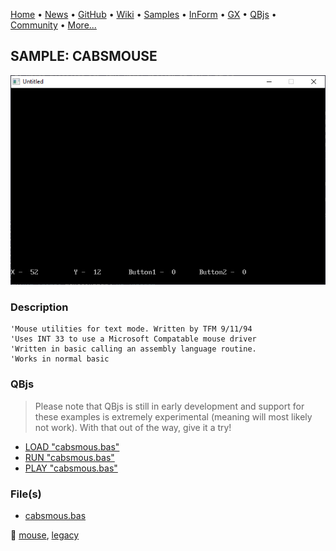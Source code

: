 [Home](https://qb64.com) • [News](../../news.md) • [GitHub](https://github.com/QB64Official/qb64) • [Wiki](https://github.com/QB64Official/qb64/wiki) • [Samples](../../samples.md) • [InForm](../../inform.md) • [GX](../../gx.md) • [QBjs](../../qbjs.md) • [Community](../../community.md) • [More...](../../more.md)

## SAMPLE: CABSMOUSE

![screenshot.png](img/screenshot.png)

### Description

```text
'Mouse utilities for text mode. Written by TFM 9/11/94
'Uses INT 33 to use a Microsoft Compatable mouse driver
'Written in basic calling an assembly language routine.
'Works in normal basic
```

### QBjs

> Please note that QBjs is still in early development and support for these examples is extremely experimental (meaning will most likely not work). With that out of the way, give it a try!

* [LOAD "cabsmous.bas"](https://v6p9d9t4.ssl.hwcdn.net/html/5963335/index.html?src=https://qb64.com/samples/cabsmouse/src/cabsmous.bas)
* [RUN "cabsmous.bas"](https://v6p9d9t4.ssl.hwcdn.net/html/5963335/index.html?mode=auto&src=https://qb64.com/samples/cabsmouse/src/cabsmous.bas)
* [PLAY "cabsmous.bas"](https://v6p9d9t4.ssl.hwcdn.net/html/5963335/index.html?mode=play&src=https://qb64.com/samples/cabsmouse/src/cabsmous.bas)

### File(s)

* [cabsmous.bas](src/cabsmous.bas)

🔗 [mouse](../mouse.md), [legacy](../legacy.md)
